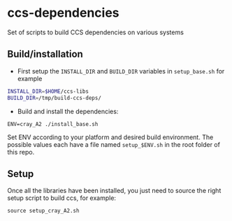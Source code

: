 # ccs-dependencies
Set of scripts to build CCS dependencies on various systems


## Build/installation

- First setup the `INSTALL_DIR` and `BUILD_DIR` variables in `setup_base.sh` for example
```bash
INSTALL_DIR=$HOME/ccs-libs
BUILD_DIR=/tmp/build-ccs-deps/
```

- Build and install the dependencies:
```
ENV=cray_A2 ./install_base.sh
```

Set ENV according to your platform and desired build environment. The possible values each have a file named `setup_$ENV.sh` in the root folder of this repo.

## Setup

Once all the libraries have been installed, you just need to source the right setup script to build ccs, for example:
```
source setup_cray_A2.sh
```

